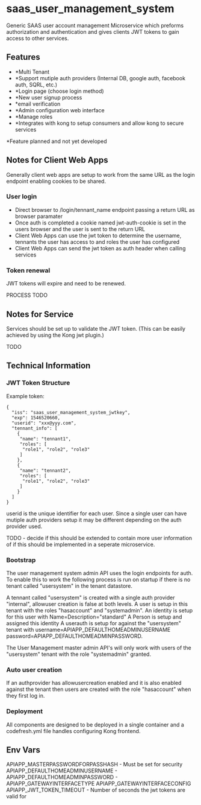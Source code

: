 # saas_user_management_system
Generic SAAS user account management Microservice which preforms authorization and authentication and gives clients JWT tokens to gain access to other services.

## Features

 - *Multi Tenant
 - *Support mutiple auth providers (Internal DB, google auth, facebook auth, SQRL, etc.)
 - *Login page (choose login method)
 - *New user signup process
 - *email verification
 - *Admin configuration web interface
 - *Manage roles
 - *Integrates with kong to setup consumers and allow kong to secure services
 
 *Feature planned and not yet developed

## Notes for Client Web Apps

Generally client web apps are setup to work from the same URL as the login endpoint enabling cookies to be shared.

### User login

 - Direct browser to /login/tennant_name endpoint passing a return URL as browser paramater
 - Once auth is completed a cookie named jwt-auth-cookie is set in the users browser and the user is sent to the return URL
 - Client Web Apps can use the jwt token to determine the username, tennants the user has access to and roles the user has configured
 - Client Web Apps can send the jwt token as auth header when calling services 
 
### Token renewal

JWT tokens will expire and need to be renewed.

PROCESS TODO


## Notes for Service

Services should be set up to validate the JWT token. (This can be easily achieved by using the Kong jwt plugin.)

TODO


## Technical Information

### JWT Token Structure

Example token:
```
{
  "iss": "saas_user_management_system_jwtkey",
  "exp": 1546520660,
  "userid": "xxx@yyy.com",
  "tennant_info": [
    {
     "name": "tennant1",
     "roles": [
      "role1", "role2", "role3"
     ]
    },
    {
     "name": "tennant2",
     "roles": [
      "role1", "role2", "role3"
     ]
    }
  ]
}
```

userid is the unique identifier for each user. Since a single user can have mutiple auth providers setup it may be different depending on the auth provider used.

TODO - decide if this should be extended to contain more user information of if this should be implemented in a seperate microservice.

### Bootstrap

The user management system admin API uses the login endpoints for auth. To enable this to work the following process is run on startup if there is no tenant called "usersystem" in the tenant datastore.

A tennant called "usersystem" is created with a single auth provider "internal", allowuser creation is false at both levels.
A user is setup in this tenant with the roles "hasaccount" and "systemadmin".
An identity is setup for this user with Name=Description="standard"
A Person is setup and assigned this identity
A userauth is setup for against the "usersystem" tenant with username=APIAPP_DEFAULTHOMEADMINUSERNAME password=APIAPP_DEFAULTHOMEADMINPASSWORD.


The User Management master admin API's will only work with users of the "usersystem" tenant with the role "systemadmin" granted.

### Auto user creation

If an authprovider has allowusercreation enabled and it is also enabled against the tenant then users are created with the role "hasaccount" when they first log in.

### Deployment

All components are designed to be deployed in a single container and a codefresh.yml file handles configuring Kong frontend.


## Env Vars

APIAPP_MASTERPASSWORDFORPASSHASH - Must be set for security
APIAPP_DEFAULTHOMEADMINUSERNAME -
APIAPP_DEFAULTHOMEADMINPASSWORD  -
APIAPP_GATEWAYINTERFACETYPE
APIAPP_GATEWAYINTERFACECONFIG
APIAPP_JWT_TOKEN_TIMEOUT - Number of seconds the jwt tokens are valid for